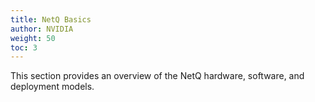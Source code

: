 ```yaml
---
title: NetQ Basics
author: NVIDIA
weight: 50
toc: 3
---
```

This section provides an overview of the NetQ hardware, software, and deployment models.